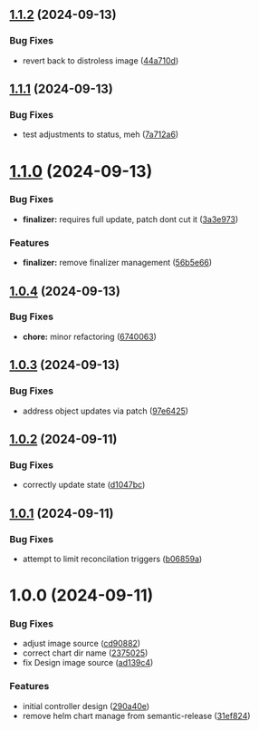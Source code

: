 ## [1.1.2](https://github.com/ibeify/opsy-ami-operator/compare/v1.1.1...v1.1.2) (2024-09-13)


### Bug Fixes

* revert back to distroless image ([44a710d](https://github.com/ibeify/opsy-ami-operator/commit/44a710d28c1d0eec74b74fb2617dc160f950869a))

## [1.1.1](https://github.com/ibeify/opsy-ami-operator/compare/v1.1.0...v1.1.1) (2024-09-13)


### Bug Fixes

* test adjustments to status, meh ([7a712a6](https://github.com/ibeify/opsy-ami-operator/commit/7a712a6628b87102a0e1352746c57f2ba3f91be4))

# [1.1.0](https://github.com/ibeify/opsy-ami-operator/compare/v1.0.4...v1.1.0) (2024-09-13)


### Bug Fixes

* **finalizer:** requires full update, patch dont cut it ([3a3e973](https://github.com/ibeify/opsy-ami-operator/commit/3a3e973e87ad3e6213223048a5b0c68875c17d64))


### Features

* **finalizer:** remove finalizer management ([56b5e66](https://github.com/ibeify/opsy-ami-operator/commit/56b5e663ff726655ee0c20e451f16f5b8f5cee64))

## [1.0.4](https://github.com/ibeify/opsy-ami-operator/compare/v1.0.3...v1.0.4) (2024-09-13)


### Bug Fixes

* **chore:** minor refactoring ([6740063](https://github.com/ibeify/opsy-ami-operator/commit/67400630f2a4adab58363c984aa4dfc074fc3e60))

## [1.0.3](https://github.com/ibeify/opsy-ami-operator/compare/v1.0.2...v1.0.3) (2024-09-13)


### Bug Fixes

* address object updates via patch ([97e6425](https://github.com/ibeify/opsy-ami-operator/commit/97e64257da851d9b11db2bc85613c5585676c943))

## [1.0.2](https://github.com/ibeify/opsy-ami-operator/compare/v1.0.1...v1.0.2) (2024-09-11)


### Bug Fixes

* correctly update state ([d1047bc](https://github.com/ibeify/opsy-ami-operator/commit/d1047bc5976c0e0005238537c571d6715feb75c1))

## [1.0.1](https://github.com/ibeify/opsy-ami-operator/compare/v1.0.0...v1.0.1) (2024-09-11)


### Bug Fixes

* attempt to limit reconcilation triggers ([b06859a](https://github.com/ibeify/opsy-ami-operator/commit/b06859aadc9c7271853d3cc7d9bdb47be8388978))

# 1.0.0 (2024-09-11)


### Bug Fixes

* adjust image source ([cd90882](https://github.com/ibeify/opsy-ami-operator/commit/cd90882787c7db8b9db802d69a7c81c466e6a81a))
* correct chart dir name ([2375025](https://github.com/ibeify/opsy-ami-operator/commit/2375025193e2afa473f1b7b0dd39d6886b39df8f))
* fix Design image source ([ad139c4](https://github.com/ibeify/opsy-ami-operator/commit/ad139c482df7724f9d4e2f9866d6ab399a95a2d5))


### Features

* initial controller design ([290a40e](https://github.com/ibeify/opsy-ami-operator/commit/290a40eec34966c4c036e2ca8d099e1ce7a0f010))
* remove helm chart manage from semantic-release ([31ef824](https://github.com/ibeify/opsy-ami-operator/commit/31ef8246470762646bac9dfb82ca20bcae855a29))
